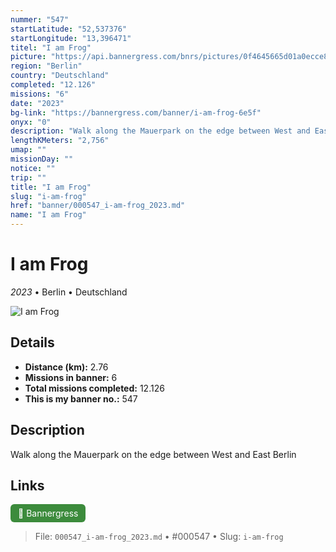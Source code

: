 ```yaml
---
nummer: "547"
startLatitude: "52,537376"
startLongitude: "13,396471"
titel: "I am Frog"
picture: "https://api.bannergress.com/bnrs/pictures/0f4645665d01a0ecce84e1bb011abafc"
region: "Berlin"
country: "Deutschland"
completed: "12.126"
missions: "6"
date: "2023"
bg-link: "https://bannergress.com/banner/i-am-frog-6e5f"
onyx: "0"
description: "Walk along the Mauerpark on the edge between West and East Berlin"
lengthKMeters: "2,756"
umap: ""
missionDay: ""
notice: ""
trip: ""
title: "I am Frog"
slug: "i-am-frog"
href: "banner/000547_i-am-frog_2023.md"
name: "I am Frog"
---
```

# I am Frog

*2023* • Berlin • Deutschland

![I am Frog](https://api.bannergress.com/bnrs/pictures/0f4645665d01a0ecce84e1bb011abafc)



## Details
- **Distance (km):** 2.76
- **Missions in banner:** 6
- **Total missions completed:** 12.126
- **This is my banner no.:** 547



## Description
Walk along the Mauerpark on the edge between West and East Berlin



## Links
<a href="https://bannergress.com/banner/i-am-frog-6e5f" target="_blank" style="display:inline-block;margin-right:8px;padding:6px 12px;background:#3c8b3c;color:#fff;text-decoration:none;border-radius:6px;">🔗 Bannergress</a>



> File: `000547_i-am-frog_2023.md`
> • #000547
> • Slug: `i-am-frog`
